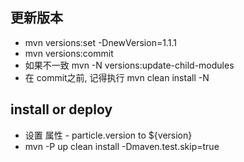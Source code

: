 ## 更新版本
* mvn versions:set -DnewVersion=1.1.1
* mvn versions:commit
* 如果不一致 mvn -N versions:update-child-modules  
* 在 commit之前, 记得执行 mvn clean install -N

## install or deploy
* 设置 属性 - particle.version to ${version}
* mvn -P up clean install -Dmaven.test.skip=true
